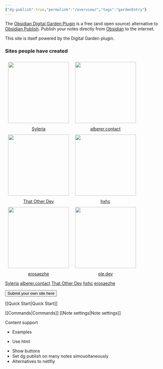 ```yaml
---
{"dg-publish":true,"permalink":"/overview/","tags":"gardenEntry"}
---
```



The  [Obsidian Digital Garden Plugin](https://github.com/oleeskild/obsidian-digital-garden) is a free (and open source) alternative to [Obsidian Publish](https://obsidian.md/publish). 
Publish your notes directly from [Obsidian](https://obsidian.md/) to the internet.  

This site is itself powered by the Digital Garden plugin. 

### Sites people have created
<div style="display: flex; flex-wrap: wrap;">
	<div style="display: flex; flex-direction: column; justify-content: center;align-items: center">
		<img style="width:200px; padding: 10px" src="https://obsidian.md/images/site-demo-eleanor-notes.png"/>
		<a href="https://syleria.netlify.app/">Syleria</a>
	</div>
	<div style="display: flex; flex-direction: column; justify-content: center;align-items:center;">
		<img style="width:200px; padding: 10px" src="https://obsidian.md/images/site-demo-eleanor-notes.png"/>
		<a href="https://alberer.contact">alberer.contact</a>
	</div>
	<div style="display: flex; flex-direction: column; justify-content: center;align-items:center;">
		<img style="width:200px; padding: 10px" src="https://obsidian.md/images/site-demo-eleanor-notes.png"/>
		<a href="https://notes.thatother.dev/">That Other Dev</a>
	</div>
	<div style="display: flex; flex-direction: column; justify-content: center;align-items:center;">
		<img style="width:200px; padding: 10px" src="https://obsidian.md/images/site-demo-eleanor-notes.png"/>
		<a href="https://notes.hxhc.xyz/">hxhc</a>
	</div>
	<div style="display: flex; flex-direction: column; justify-content: center;align-items:center;">
		<img style="width:200px; padding: 10px" src="https://obsidian.md/images/site-demo-eleanor-notes.png"/>
		<a href="https://erosaezhe.netlify.app/">erosaezhe</a>
	</div>
	<div style="display: flex; flex-direction: column; justify-content: center;align-items:center;">
		<img style="width:200px; padding: 10px" src="https://obsidian.md/images/site-demo-eleanor-notes.png"/>
		<a href="https://notes.ole.dev/">ole.dev</a>
	</div>
</div>


[Syleria](https://syleria.netlify.app/)
[alberer.contact](alberer.contact)
[That Other Dev](https://notes.thatother.dev/)
[hxhc](https://notes.hxhc.xyz/)
[erosaezhe](https://erosaezhe.netlify.app/)

<a href="https://github.com/oleeskild/obsidian-digital-garden/issues/55" target="_blank">
	<button>Submit your own site here</button>
</a>

[[Quick Start\|Quick Start]]

[[Commands\|Commands]]
[[Note settings\|Note settings]]

Content support

* Examples

* Use html
- Show buttons
- Set dg publish on many notes simouoltaneously
- Alternatives to netlfiy
